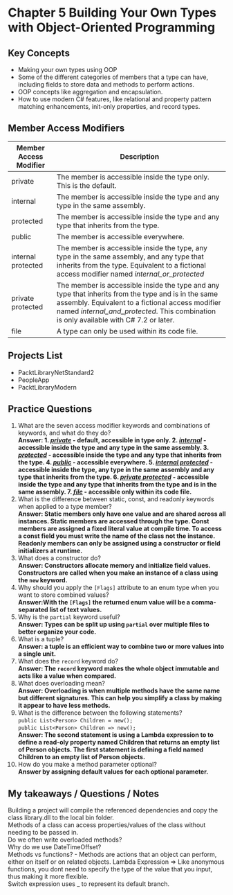 # Chapter 5 Building Your Own Types with Object-Oriented Programming

## Key Concepts
* Making your own types using OOP
* Some of the different categories of members that a type can have, including fields to store data and methods to perform actions.
* OOP concepts like aggregation and encapsulation.
* How to use modern C# features, like relational and property pattern matching enhancements, init-only properties, and record types.

## Member Access Modifiers
| Member Access Modifier | Description |
| ------- | ----|
| private | The member is accessible inside the type only. This is the default. |
| internal | The member is accessible inside the type and any type in the same assembly. |
| protected | The member is accessible inside the type and any type that inherits from the type. |
| public | The member is accessible everywhere. |
| internal protected | The member is accessible inside the type, any type in the same assembly, and any type that inherits from the type. Equivalent to a fictional access modifier named *internal_or_protected* |
| private protected | The member is accessible inside the type and any type that inherits from the type and is in the same assembly. Equivalent to a fictional access modifier named *internal_and_protected*. This combination is only available with C# 7.2 or later. |
| file | A type can only be used within its code file. |

## Projects List
* PacktLibraryNetStandard2
* PeopleApp
* PacktLibraryModern


## Practice Questions
1. What are the seven access modifier keywords and combinations of keywords, and what do they do?  
**Answer: 1. <ins>*private*</ins> - default, accessible in type only. 2. <ins>*internal*</ins> - accessible inside the type and any type in the same assembly. 3. <ins>*protected*</ins> - accessible inside the type and any type that inherits from the type. 4. <ins>*public*</ins> - accessible everywhere. 5. <ins>*internal protected*</ins> - accessible inside the type, any type in the same assembly and any type that inherits from the type. 6. <ins>*private protected*</ins> - accessible inside the type and any type that inherits from the type and is in the same assembly. 7. <ins>*file*</ins> - accessible only within its code file.**  
2. What is the difference between static, const, and readonly keywords when applied to a type member?  
**Answer: Static members only have one value and are shared across all instances. Static members are accessed through the type. Const members are assigned a fixed literal value at compile time. To access a const field you must write the name of the class not the instance. Readonly members can only be assigned using a constructor or field initializers at runtime.**  
3. What does a constructor do?  
**Answer: Constructors allocate memory and initialize field values. Constructors are called when you make an instance of a class using the ```new``` keyword.**  
4. Why should you apply the ```[Flags]``` attribute to an enum type when you want to store combined values?  
**Answer:With the ```[Flags]``` the returned enum value will be a comma-separated list of text values.**
5. Why is the ```partial``` keyword useful?  
**Answer: Types can be split up using ```partial``` over multiple files to better organize your code.**  
6. What is a tuple?  
**Answer: a tuple is an efficient way to combine two or more values into a single unit.**
7. What does the ```record``` keyword do?  
**Answer: The ```record``` keyword makes the whole object immutable and acts like a value when compared.**  
8. What does overloading mean?  
**Answer: Overloading is when multiple methods have the same name but different signatures. This can help you simplify a class by making it appear to have less methods.**  
9. What is the difference between the following statements?  
```public List<Person> Children = new();```  
```public List<Person> Children => new();```  
**Answer: The second statement is using a Lambda expression to to define a read-oly property named Children that returns an empty list of Person objects. The first statement is defining a field named Children to an empty list of Person objects.**  
10. How do you make a method parameter optional?  
**Answer by assigning default values for each optional parameter.**   


## My takeaways / Questions / Notes
Building a project will compile the referenced dependencies and copy the class library.dll to the local bin folder.  
Methods of a class can access properties/values of the class without needing to be passed in.  
Do we often write overloaded methods?  
Why do we use DateTimeOffset?  
Methods vs functions?  - Methods are actions that an object can perform, either on itself or on related objects. 
Lambda Expression  => Like anonymous functions, you dont need to specify the type of the value that you input, thus making it more flexible.   
Switch expression uses _ to represent its default branch.  




